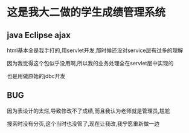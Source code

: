 # 这是我大二做的学生成绩管理系统


## java Eclipse ajax

html基本全是我手打的,用servlet开发,那时候还没对service层有过多的理解

因为我觉得这个包似乎没用啊,所以我的业务处理全在servlet层中实现的

也是用做原始的jdbc开发

## BUG

因为表设计的太烂,导致修改不了成绩,而且我认为老师就是管理员,尴尬

搜索时没有分页,这个当时也没管了,现在让我改,我宁愿重新做一边
